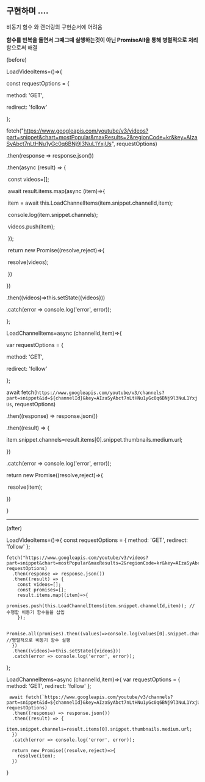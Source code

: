 ## 구현하며 ....

비동기 함수 와 랜더링의 구현순서에 어려움

**함수를 반복을 돌면서 그때그때 실행하는것이 아닌 PromiseAll을 통해 병렬적으로 처리** 함으로써 해결

(before)

LoadVideoItems=()=>{

  const requestOptions = {

   method: 'GET',

   redirect: 'follow'

  };

  

  fetch("https://www.googleapis.com/youtube/v3/videos?part=snippet&chart=mostPopular&maxResults=2&regionCode=kr&key=AIzaSyAbct7nLtHNu1yGc0q6BNj9l3NuL1YxjUs", requestOptions)

   .then(response => response.json())

   .then(async (result) => {

​    const videos=[];

​    await result.items.map(async (item)=>{

​     item = await this.LoadChannelItems(item.snippet.channelId,item);

​     console.log(item.snippet.channels);

​     videos.push(item);

​    });



​    return new Promise((resolve,reject)=>{

​     resolve(videos);

​    })

   })

   .then((videos)=>this.setState({videos}))

   .catch(error => console.log('error', error));

 };





 LoadChannelItems=async (channelId,item)=>{

  var requestOptions = {

   method: 'GET',

   redirect: 'follow'

  };

  

  await fetch(`https://www.googleapis.com/youtube/v3/channels?part=snippet&id=${channelId}&key=AIzaSyAbct7nLtHNu1yGc0q6BNj9l3NuL1YxjUs`, requestOptions)

   .then((response) => response.json())

   .then((result) => {

​    item.snippet.channels=result.items[0].snippet.thumbnails.medium.url;

   })

   .catch(error => console.log('error', error));



   return new Promise((resolve,reject)=>{

​    resolve(item);

   })

 }



--------------------------------------------------------------------------------

(after)

LoadVideoItems=()=>{
    const requestOptions = {
      method: 'GET',
      redirect: 'follow'
    };
    
    fetch("https://www.googleapis.com/youtube/v3/videos?part=snippet&chart=mostPopular&maxResults=2&regionCode=kr&key=AIzaSyAbct7nLtHNu1yGc0q6BNj9l3NuL1YxjUs", requestOptions)
      .then(response => response.json())
      .then((result) => {
        const videos=[];
        const promises=[];
        result.items.map((item)=>{
          promises.push(this.LoadChannelItems(item.snippet.channelId,item)); //수행할 비동기 함수들을 삽입
        });
    
        Promise.all(promises).then((values)=>console.log(values[0].snippet.channels)); //병렬적으로 비동기 함수 실행
      })
      .then((videos)=>this.setState({videos}))
      .catch(error => console.log('error', error));
  };

  LoadChannelItems=async (channelId,item)=>{
    var requestOptions = {
      method: 'GET',
      redirect: 'follow'
    };
    
     await fetch(`https://www.googleapis.com/youtube/v3/channels?part=snippet&id=${channelId}&key=AIzaSyAbct7nLtHNu1yGc0q6BNj9l3NuL1YxjUs`, requestOptions)
      .then((response) => response.json())
      .then((result) => {
        item.snippet.channels=result.items[0].snippet.thumbnails.medium.url;
      })
      .catch(error => console.log('error', error));
    
      return new Promise((resolve,reject)=>{
        resolve(item);
      })
  }